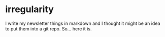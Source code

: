 irregularity
============

I write my newsletter things in markdown and I thought it might be an idea to put them into a git repo. So… here it is.